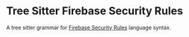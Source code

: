 # Tree Sitter Firebase Security Rules

A tree sitter grammar for
[Firebase Security Rules](https://firebase.google.com/docs/rules) language syntax.

